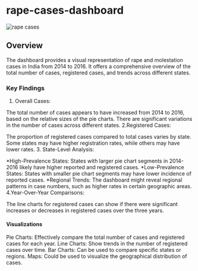 # rape-cases-dashboard
![rape cases](https://github.com/user-attachments/assets/fe8dee04-82ae-4330-bf31-db23b8b4d0f3)

## Overview

The dashboard provides a visual representation of rape and molestation cases in India from 2014 to 2016. It offers a comprehensive overview of the total number of cases, registered cases, and trends across different states.

### Key Findings

1. Overall Cases:

The total number of cases appears to have increased from 2014 to 2016, based on the relative sizes of the pie charts.
There are significant variations in the number of cases across different states.
2.Registered Cases:

The proportion of registered cases compared to total cases varies by state.
Some states may have higher registration rates, while others may have lower rates.
3. State-Level Analysis:

*High-Prevalence States: States with larger pie chart segments in 2014-2016 likely have higher reported and registered cases.
*Low-Prevalence States: States with smaller pie chart segments may have lower incidence of reported cases.
*Regional Trends: The dashboard might reveal regional patterns in case numbers, such as higher rates in certain geographic areas.
4.Year-Over-Year Comparisons:

The line charts for registered cases can show if there were significant increases or decreases in registered cases over the three years.
#### Visualizations

Pie Charts: Effectively compare the total number of cases and registered cases for each year.
Line Charts: Show trends in the number of registered cases over time.
Bar Charts: Can be used to compare specific states or regions.
Maps: Could be used to visualize the geographical distribution of cases.
